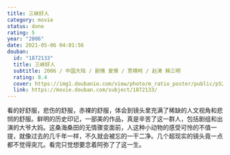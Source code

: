 ```yaml
---
title: 三峡好人
category: movie
status: done
rating: 5
year: "2006"
date: 2021-05-06 04:01:56
douban:
  id: "1872133"
  title: 三峡好人
  subtitle: 2006 / 中国大陆 / 剧情 爱情 / 贾樟柯 / 赵涛 韩三明
  rating: 8.4
  cover: https://img1.doubanio.com/view/photo/m_ratio_poster/public/p520162740.jpg
  link: https://movie.douban.com/subject/1872133/
---
```


看的好舒服，悲伤的舒服，赤裸的舒服，体会到镜头里充满了稀缺的人文视角和悲悯的舒服。鲜明的历史印记，一部美的作品，真是辛苦了这一群人，包括剧组和出演的大爷大妈。这桑海桑田的无情骤变面前，人这种小动物的感受可怜的不值一提，就像过去的几千年一样，不久就会被忘的一干二净。几个超现实的镜头竟一点都不觉得突兀。看完只觉想要念着阿弥了了这一生。
